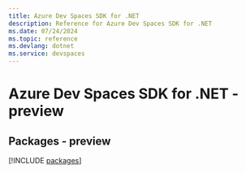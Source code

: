 ```yaml
---
title: Azure Dev Spaces SDK for .NET
description: Reference for Azure Dev Spaces SDK for .NET
ms.date: 07/24/2024
ms.topic: reference
ms.devlang: dotnet
ms.service: devspaces
---
```

# Azure Dev Spaces SDK for .NET - preview
## Packages - preview
[!INCLUDE [packages](dev-spaces-index.md)]